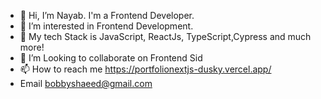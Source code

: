 - 👋 Hi, I’m Nayab. I'm a Frontend Developer.
- 👀 I’m interested in Frontend Development.
- 🌱 My tech Stack is JavaScript, ReactJs, TypeScript,Cypress and much more!
- 💞️ I’m Looking to collaborate on Frontend Sid
- 📫 How to reach me https://portfolionextjs-dusky.vercel.app/
- Email bobbyshaeed@gmail.com
